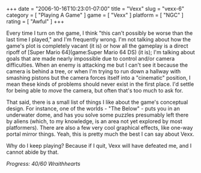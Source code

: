 +++
date = "2006-10-16T10:23:01-07:00"
title = "Vexx"
slug = "vexx-6"
category = [ "Playing A Game" ]
game = [ "Vexx" ]
platform = [ "NGC" ]
rating = [ "Awful" ]
+++

Every time I turn on the game, I think "this can't possibly be worse than the last time I played," and I'm frequently wrong.  I'm not talking about how the game's plot is completely vacant (it is) or how all the gameplay is a direct ripoff of [Super Mario 64](game:Super Mario 64 DS) (it is); I'm talking about goals that are made nearly impossible due to control and/or camera difficulties.  When an enemy is attacking me but I can't see it because the camera is behind a tree, or when I'm trying to run down a hallway with smashing pistons but the camera forces itself into a "cinematic" position, I mean these kinds of problems should never exist in the first place.  I'd settle for being able to <i>move</i> the camera, but often that's too much to ask for.

That said, there is a small list of things I like about the game's conceptual design.  For instance, one of the worlds - "The Below" - puts you in an underwater dome, and has you solve some puzzles presumably left there by aliens (which, to my knowledge, is an area not yet explored by most platformers).  There are also a few very cool graphical effects, like one-way portal mirror things.  Yeah, this is pretty much the best I can say about Vexx.

Why do I keep playing?  Because if I quit, Vexx will have defeated me, and I cannot abide by that.

<i>Progress: 40/60 Wraithhearts</i>